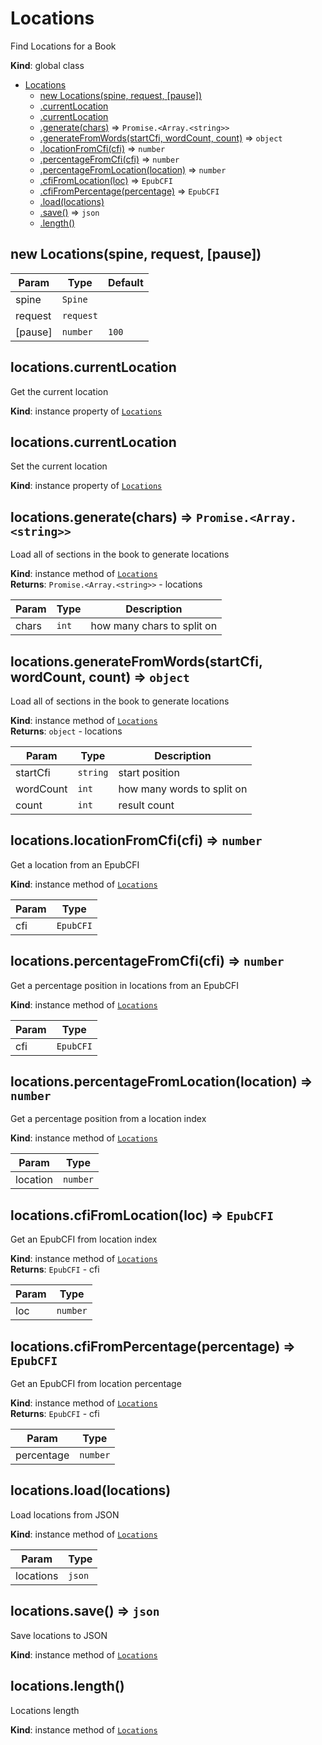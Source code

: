 <a name="Locations"></a>

# Locations
Find Locations for a Book

**Kind**: global class  

* [Locations](#Locations)
    * [new Locations(spine, request, [pause])](#new_Locations_new)
    * [.currentLocation](#Locations+currentLocation)
    * [.currentLocation](#Locations+currentLocation)
    * [.generate(chars)](#Locations+generate) ⇒ <code>Promise.&lt;Array.&lt;string&gt;&gt;</code>
    * [.generateFromWords(startCfi, wordCount, count)](#Locations+generateFromWords) ⇒ <code>object</code>
    * [.locationFromCfi(cfi)](#Locations+locationFromCfi) ⇒ <code>number</code>
    * [.percentageFromCfi(cfi)](#Locations+percentageFromCfi) ⇒ <code>number</code>
    * [.percentageFromLocation(location)](#Locations+percentageFromLocation) ⇒ <code>number</code>
    * [.cfiFromLocation(loc)](#Locations+cfiFromLocation) ⇒ <code>EpubCFI</code>
    * [.cfiFromPercentage(percentage)](#Locations+cfiFromPercentage) ⇒ <code>EpubCFI</code>
    * [.load(locations)](#Locations+load)
    * [.save()](#Locations+save) ⇒ <code>json</code>
    * [.length()](#Locations+length)

<a name="new_Locations_new"></a>

## new Locations(spine, request, [pause])

| Param | Type | Default |
| --- | --- | --- |
| spine | <code>Spine</code> |  | 
| request | <code>request</code> |  | 
| [pause] | <code>number</code> | <code>100</code> | 

<a name="Locations+currentLocation"></a>

## locations.currentLocation
Get the current location

**Kind**: instance property of [<code>Locations</code>](#Locations)  
<a name="Locations+currentLocation"></a>

## locations.currentLocation
Set the current location

**Kind**: instance property of [<code>Locations</code>](#Locations)  
<a name="Locations+generate"></a>

## locations.generate(chars) ⇒ <code>Promise.&lt;Array.&lt;string&gt;&gt;</code>
Load all of sections in the book to generate locations

**Kind**: instance method of [<code>Locations</code>](#Locations)  
**Returns**: <code>Promise.&lt;Array.&lt;string&gt;&gt;</code> - locations  

| Param | Type | Description |
| --- | --- | --- |
| chars | <code>int</code> | how many chars to split on |

<a name="Locations+generateFromWords"></a>

## locations.generateFromWords(startCfi, wordCount, count) ⇒ <code>object</code>
Load all of sections in the book to generate locations

**Kind**: instance method of [<code>Locations</code>](#Locations)  
**Returns**: <code>object</code> - locations  

| Param | Type | Description |
| --- | --- | --- |
| startCfi | <code>string</code> | start position |
| wordCount | <code>int</code> | how many words to split on |
| count | <code>int</code> | result count |

<a name="Locations+locationFromCfi"></a>

## locations.locationFromCfi(cfi) ⇒ <code>number</code>
Get a location from an EpubCFI

**Kind**: instance method of [<code>Locations</code>](#Locations)  

| Param | Type |
| --- | --- |
| cfi | <code>EpubCFI</code> | 

<a name="Locations+percentageFromCfi"></a>

## locations.percentageFromCfi(cfi) ⇒ <code>number</code>
Get a percentage position in locations from an EpubCFI

**Kind**: instance method of [<code>Locations</code>](#Locations)  

| Param | Type |
| --- | --- |
| cfi | <code>EpubCFI</code> | 

<a name="Locations+percentageFromLocation"></a>

## locations.percentageFromLocation(location) ⇒ <code>number</code>
Get a percentage position from a location index

**Kind**: instance method of [<code>Locations</code>](#Locations)  

| Param | Type |
| --- | --- |
| location | <code>number</code> | 

<a name="Locations+cfiFromLocation"></a>

## locations.cfiFromLocation(loc) ⇒ <code>EpubCFI</code>
Get an EpubCFI from location index

**Kind**: instance method of [<code>Locations</code>](#Locations)  
**Returns**: <code>EpubCFI</code> - cfi  

| Param | Type |
| --- | --- |
| loc | <code>number</code> | 

<a name="Locations+cfiFromPercentage"></a>

## locations.cfiFromPercentage(percentage) ⇒ <code>EpubCFI</code>
Get an EpubCFI from location percentage

**Kind**: instance method of [<code>Locations</code>](#Locations)  
**Returns**: <code>EpubCFI</code> - cfi  

| Param | Type |
| --- | --- |
| percentage | <code>number</code> | 

<a name="Locations+load"></a>

## locations.load(locations)
Load locations from JSON

**Kind**: instance method of [<code>Locations</code>](#Locations)  

| Param | Type |
| --- | --- |
| locations | <code>json</code> | 

<a name="Locations+save"></a>

## locations.save() ⇒ <code>json</code>
Save locations to JSON

**Kind**: instance method of [<code>Locations</code>](#Locations)  
<a name="Locations+length"></a>

## locations.length()
Locations length

**Kind**: instance method of [<code>Locations</code>](#Locations)  
